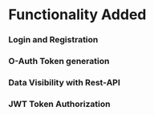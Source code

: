 <h1>Functionality Added </h1>
<h3>Login and Registration</h3>
<h3>O-Auth Token generation</h3>
<h3>Data Visibility with Rest-API</h3>
<h3>JWT Token Authorization </h3>
